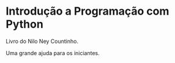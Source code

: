 # Introdução a Programação com Python 

Livro do Nilo Ney Countinho.


Uma grande ajuda para os iniciantes. 



